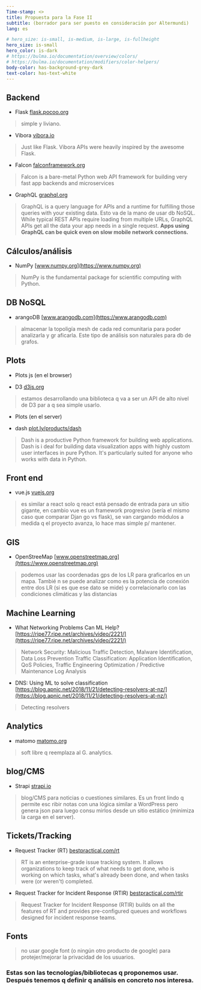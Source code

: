```yaml
---
Time-stamp: <>
title: Propuesta para la Fase II
subtitle: (borrador para ser puesto en consideración por Altermundi)
lang: es

# hero_size: is-small, is-medium, is-large, is-fullheight
hero_size: is-small
hero_color: is-dark
# https://bulma.io/documentation/overview/colors/
# https://bulma.io/documentation/modifiers/color-helpers/
body-color: has-background-grey-dark
text-color: has-text-white
---
```


## Backend

* Flask [flask.pocoo.org](http://flask.pocoo.org)

> simple y liviano.

* Vibora [vibora.io](https://vibora.io)

> Just like Flask. Vibora APIs were heavily inspired by the awesome Flask.

* Falcon [falconframework.org](https://falconframework.org)

> Falcon is a bare-metal Python web API framework for building very fast app backends and microservices

* GraphQL [graphql.org](https://graphql.org)

> GraphQL is a query language for APIs and a runtime for fulfilling those queries with your existing data. Esto va de la mano de usar db NoSQL. While typical REST APIs require loading from multiple URLs, GraphQL APIs get all the data your app needs in a single request. **Apps using GraphQL can be quick even on slow mobile network connections.**

## Cálculos/análisis

* NumPy [www.numpy.org](https://www.numpy.org)

> NumPy is the fundamental package for scientific computing with Python.

## DB NoSQL

* arangoDB [www.arangodb.com](https://www.arangodb.com)

> almacenar la topoligía mesh de cada red comunitaria para poder analizarla y gr
aficarla. Este tipo de análisis son naturales para db de grafos.

## Plots

* Plots js (en el browser)

* D3 [d3js.org](https://d3js.org)

> estamos desarrollando una biblioteca q va a ser un API de alto nivel de D3 par
a q sea simple usarlo.

* Plots (en el server)

* dash [plot.ly/products/dash](https://plot.ly/products/dash/)

> Dash is a productive Python framework for building web applications. Dash is i
deal for building data visualization apps with highly custom user interfaces in
pure Python. It's particularly suited for anyone who works with data in Python.

## Front end

* vue.js [vuejs.org](https://vuejs.org)

> es similar a react solo q react está pensado de entrada para un sitio gigante,
 en cambio vue es un framework progresivo (sería el mismo caso que comparar Djan
go vs flask), se van cargando módulos a medida q el proyecto avanza, lo hace mas
 simple p/ mantener.

## GIS

* OpenStreeMap [www.openstreetmap.org](https://www.openstreetmap.org)

> podemos usar las coordenadas gps de los LR para graficarlos en un mapa. Tambié
n se puede analizar como es la potencia de conexión entre dos LR (si es que ese
dato se mide) y correlacionarlo con las condiciones climáticas y las distancias

## Machine Learning

* What Networking Problems Can ML Help? [https://ripe77.ripe.net/archives/video/2221/](https://ripe77.ripe.net/archives/video/2221/)

> Network Security: Malicious Traffic Detection, Malware Identification, Data Loss Prevention Traffic Classification: Application Identification, QoS Policies, Traffic Engineering Optimization / Predictive Maintenance Log Analysis

* DNS: Using ML to solve classification [https://blog.apnic.net/2018/11/21/detecting-resolvers-at-nz/](https://blog.apnic.net/2018/11/21/detecting-resolvers-at-nz/)

> Detecting resolvers

## Analytics

* matomo [matomo.org](https://matomo.org)

> soft libre q reemplaza al G. analytics.

## blog/CMS

* Strapi [strapi.io](https://strapi.io)

> blog/CMS para noticias o cuestiones similares. Es un front lindo q permite esc
ribir notas con una lógica similar a WordPress pero genera json para luego consu
mirlos desde un sitio estático (minimiza la carga en el server).

## Tickets/Tracking

* Request Tracker (RT) [bestpractical.com/rt](https://bestpractical.com/rt)

> RT is an enterprise-grade issue tracking system. It allows organizations
to keep track of what needs to get done, who is working on which tasks,
what's already been done, and when tasks were (or weren't) completed.

* Request Tracker for Incident Response (RTIR) [bestpractical.com/rtir](https://bestpractical.com/rtir)

> Request Tracker for Incident Response (RTIR) builds on all the features of RT
and provides pre-configured queues and workflows designed for incident response
teams.

## Fonts

> no usar google font (o ningún otro producto de google) para protejer/mejorar
la privacidad de los usuarios.

### Estas son las tecnologías/bibliotecas q proponemos usar. Después tenemos q definir q análisis en concreto nos interesa.
